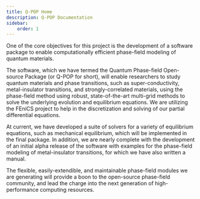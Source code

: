 ```yaml
---
title: Q-POP Home
description: Q-POP Documentation
sidebar:
    order: 1
---
```


One of the core objectives for this project is the development of a software package to enable computationally efficient phase-field modeling of quantum materials.

The software, which we have termed the Quantum Phase-field Open-source Package (or Q-POP for short), will enable researchers to study quantum materials and phase transitions, such as super-conductivity, metal-insulator transitions, and strongly-correlated materials, using the phase-field method using robust, state-of-the-art multi-grid methods to solve the underlying evolution and equilibrium equations. We are utilizing the FEniCS project to help in the discretization and solving of our partial differential equations.

At current, we have developed a suite of solvers for a variety of equilibrium equations, such as mechanical equilibrium, which will be implemented in the final package. In addition, we are nearly complete with the development of an initial alpha release of the software with examples for the phase-field modeling of metal-insulator transitions, for which we have also written a manual.

The flexible, easily-extendible, and maintainable phase-field modules we are generating will provide a boon to the open-source phase-field community, and lead the charge into the next generation of high-performance computing resources.
